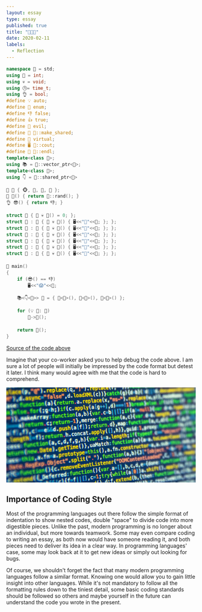 ```yaml
---
layout: essay
type: essay
published: true
title: "👨‍💻📝"
date: 2020-02-11
labels:
  - Reflection
---
```


```C++
namespace 🔵 = std;
using 🔢 = int;
using 💀 = void;
using 🕒= time_t;
using 👌 = bool;
#define 💡 auto;
#define 🎌 enum;
#define 👎 false;
#define 👍 true;
#define 👹 evil;
#define 💪 🔵::make_shared;
#define 🍷 virtual;
#define 🖥 🔵::cout;
#define 🔫 🔵::endl;
template<class 🔮>;
using 📚 = 🔵::vector_ptr<🔮>;
template<class 🔮>;
using 👇 = 🔵::shared_ptr<🔮>

🎌 🐒 { 🐵, 🙈, 🙉, 🙊 };
🔢 🎲() { return 🔵::rand(); }
👌 😎() { return 👎; }

struct 🍴 { 🍷 💀 👀() = 0; };
struct 🍊 : 🍴 { 🍷 💀 👀() { 🖥<<"🍊"<<🔫; }; };
struct 🍉 : 🍴 { 🍷 💀 👀() { 🖥<<"🍉"<<🔫; }; };
struct 🍒 : 🍴 { 🍷 💀 👀() { 🖥<<"🍒"<<🔫; }; };
struct 🍓 : 🍴 { 🍷 💀 👀() { 🖥<<"🍓"<<🔫; }; };
struct 🍍 : 🍴 { 🍷 💀 👀() { 🖥<<"🍍"<<🔫; }; };
struct 🍏 : 🍴 { 🍷 💀 👀() { 🖥<<"🍏"<<🔫; }; };

🔢 main()
{
	if (😎() == 👎)
		🖥<<"😱"<<🔫;

	📚<👇<🍴>> 🍛 = { 💪<🍊>(), 💪<🍉>(), 💪<🍒>() };

	for (💡 🍏: 🍛)
		🍏->👀();

	return 🎲();
}
```
[Source of the code above](https://imgur.com/g5MswBc)

Imagine that your co-worker asked you to help debug the code above. I am sure a lot of people will initially be impressed by the code format but detest it later. I think many would agree with me that the code is hard to comprehend.

<img class = "ui floated image" src = "/images/essay/2020-02-11/beautiful.jpg">

## Importance of Coding Style
Most of the programming languages out there follow the simple format of indentation to show nested codes, double "space" to divide code into more digestible pieces. Unlike the past, modern programming is no longer about an individual, but more towards teamwork. Some may even compare coding to writing an essay, as both now would have someone reading it, and both pieces need to deliver its idea in a clear way. In programming languages' case, some may look back at it to get new ideas or simply out looking for bugs. 

Of course, we shouldn't forget the fact that many modern programming languages follow a similar format. Knowing one would allow you to gain little insight into other languages. While it's not mandatory to follow all the formatting rules down to the tiniest detail, some basic coding standards should be followed so others and maybe yourself in the future can understand the code you wrote in the present.
